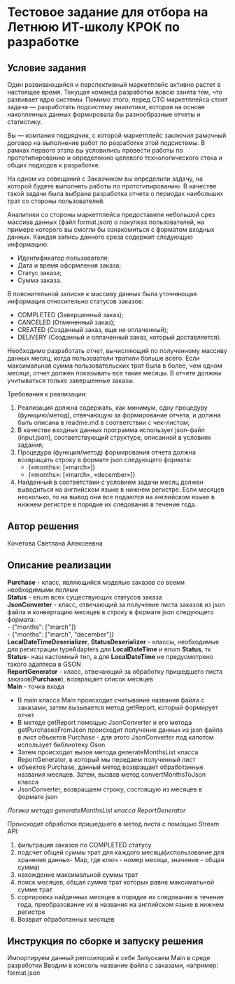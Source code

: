 # Тестовое задание для отбора на Летнюю ИТ-школу КРОК по разработке

## Условие задания
Один развивающийся и перспективный маркетплейс активно растет в настоящее время. Текущая команда разработки вовсю занята тем, что развивает ядро системы. Помимо этого, перед CTO маркетплейса стоит задача — разработать подсистему аналитики, которая на основе накопленных данных формировала бы разнообразные отчеты и статистику.

Вы — компания подрядчик, с которой маркетплейс заключил рамочный договор на выполнение работ по разработке этой подсистемы. В рамках первого этапа вы условились провести работы по прототипированию и определению целевого технологического стека и общих подходов к разработке.

На одном из совещаний с Заказчиком вы определили задачу, на которой будете выполнять работы по прототипированию. В качестве такой задачи была выбрана разработка отчета о периодах наибольших трат со стороны пользователей.

Аналитики со стороны маркетплейса предоставили небольшой срез массива данных (файл format.json) о покупках пользователей, на примере которого вы смогли бы ознакомиться с форматом входных данных. Каждая запись данного среза содержит следующую информацию:
- Идентификатор пользователя;
- Дата и время оформления заказа;
- Статус заказа;
- Сумма заказа.

В пояснительной записке к массиву данных была уточняющая информация относительно статусов заказов:
- COMPLETED (Завершенный заказ);
- CANCELED (Отмененный заказ);
- CREATED (Созданный заказ, еще не оплаченный);
- DELIVERY (Созданный и оплаченный заказ, который доставляется).

Необходимо разработать отчет, вычисляющий по полученному массиву данных месяц, когда пользователи тратили больше всего. Если максимальная сумма пользовательских трат была в более, чем одном месяце, отчет должен показывать все такие месяцы. В отчете должны учитываться только завершенные заказы.

Требования к реализации:
1. Реализация должна содержать, как минимум, одну процедуру (функцию/метод), отвечающую за формирование отчета, и должна быть описана в readme.md в соответствии с чек-листом;
2. В качестве входных данных программа использует json-файл (input.json), соответствующий структуре, описанной в условиях задания;
3. Процедура (функция/метод) формирования отчета должна возвращать строку в формате json следующего формата:
   - {«months»: [«march»]} 
   - {«months»: [«march», «december»]}
4. Найденный в соответствии с условием задачи месяц должен выводиться на английском языке в нижнем регистре. Если месяцев несколько, то на вывод они все подаются на английском языке в нижнем регистре в порядке их следования в течение года.

## Автор решения
Кочетова Светлана Алексеевна
## Описание реализации
**Purchase** - класс, являющийся моделью заказов со всеми необходимыми полями  
**Status** - enum всех существующих статусов заказа  
**JsonConverter** - класс, отвечающий за получение листа заказов из json файла и конвертацию месяцев в строку в формате json
следующего формата:  
    - {"months": ["march"]}  
    - {"months": ["march", "december"]}  
**LocalDateTimeDeserializer**, **StatusDeserializer** - классы, необходимые для регистрации typeAdapters для **LocalDateTime** и
enum **Status**, тк **Status**- наш кастомный тип, а для **LocalDateTime** не предусмотрено такого адаптера в GSON  
**ReportGenerator** - класс, отвечающий за обработку пришедшего листа заказов(**Purchase**), возвращает список месяцев    
**Main** - точка входа  

- В main класса Main происходит считывание названия файла с заказами, затем вызывается метод getReport, который формирует отчет
- В методе getReport помощью JsonConverter и его метода getPurchasesFromJson происходит получение данных из json файла
  в лист объектов Purchase - для этого JsonConverter под капотом использует библиотеку Gson
- Затем происходит вызов метода generateMonthsList класса ReportGenerator, в который мы передаем полученный лист
- объектов Purchase, данный метод возвращает обработанные названия месяцев. Затем, вызвав метод convertMonthsToJson класса
- JsonConverter, возвращаем строку, состоящую из месяцев в формате json

*Логика метода generateMonthsList класса ReportGenerator*

Происходит обработка пришедшего в метод листа с помощью Stream API:
1. фильтрация заказов по COMPLETED статусу
2. подсчет общей суммы трат для каждого месяца(использование для хранения данных- Map, где ключ - номер месяца,
   значение - общая сумма)
3. нахождение максимальной суммы трат
4. поиск месяцев, общая сумма трат которых равна максимальной сумме трат
5. сортировка найденных месяцев в порядке их следования в течение года, преобразование их в названия на английском языке
   в нижнем регистре
6. Возврат обработанных месяцев
## Инструкция по сборке и запуску решения
Импортируем данный репозиторий к себе
Запускаем Main в среде разработки
Вводим в консоль название файла с заказами, например: format.json
